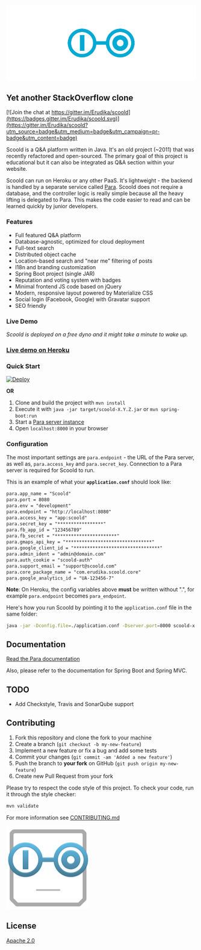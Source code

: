 ![Scoold Q&A](assets/header.png)

## Yet another StackOverflow clone

[![Join the chat at https://gitter.im/Erudika/scoold](https://badges.gitter.im/Erudika/scoold.svg)](https://gitter.im/Erudika/scoold?utm_source=badge&utm_medium=badge&utm_campaign=pr-badge&utm_content=badge)

Scoold is a Q&A platform written in Java. It's an old project (~2011) that was recently refactored and open-sourced.
The primary goal of this project is educational but it can also be integrated as Q&A section within your website.

Scoold can run on Heroku or any other PaaS. It's lightweight - the backend is handled by a separate service called
[Para](https://github.com/Erudika/para). Scoold does not require a database, and the controller logic is really simple
because all the heavy lifting is delegated to Para. This makes the code easier to read and can be learned
quickly by junior developers.

### Features

- Full featured Q&A platform
- Database-agnostic, optimized for cloud deployment
- Full-text search
- Distributed object cache
- Location-based search and "near me" filtering of posts
- I18n and branding customization
- Spring Boot project (single JAR)
- Reputation and voting system with badges
- Minimal frontend JS code based on jQuery
- Modern, responsive layout powered by Materialize CSS
- Social login (Facebook, Google) with Gravatar support
- SEO friendly

### Live Demo

*Scoold is deployed on a free dyno and it might take a minute to wake up.*
### [Live demo on Heroku](https://live.scoold.com)

### Quick Start

[![Deploy](https://www.herokucdn.com/deploy/button.svg)](https://heroku.com/deploy?template=https://github.com/Erudika/scoold)

**OR**

1. Clone and build the project with `mvn install`
2. Execute it with `java -jar target/scoold-X.Y.Z.jar` or `mvn spring-boot:run`
3. Start a [Para server instance](https://paraio.org/docs)
4. Open `localhost:8000` in your browser

### Configuration

The most important settings are `para.endpoint` - the URL of the Para server, as well as,
`para.access_key` and `para.secret_key`. Connection to a Para server is required for Scoold to run.

This is an example of what your **`application.conf`** should look like:
```
para.app_name = "Scoold"
para.port = 8080
para.env = "development"
para.endpoint = "http://localhost:8080"
para.access_key = "app:scoold"
para.secret_key = "*****************"
para.fb_app_id = "123456789"
para.fb_secret = "***********************"
para.gmaps_api_key = "********************************"
para.google_client_id = "********************************"
para.admin_ident = "admin@domain.com"
para.auth_cookie = "scoold-auth"
para.support_email = "support@scoold.com"
para.core_package_name = "com.erudika.scoold.core"
para.google_analytics_id = "UA-123456-7"
```

**Note**: On Heroku, the config variables above **must** be written without ".", for example `para.endpoint` becomes `para_endpoint`.

Here's how you run Scoold by pointing it to the `application.conf` file in the same folder:
```sh
java -jar -Dconfig.file=./application.conf -Dserver.port=8000 scoold-x.y.z.jar
```

## Documentation

[Read the Para documentation](https://paraio.org/docs)

Also, please refer to the documentation for Spring Boot and Spring MVC.

## TODO

- Add Checkstyle, Travis and SonarQube support

## Contributing

1. Fork this repository and clone the fork to your machine
2. Create a branch (`git checkout -b my-new-feature`)
3. Implement a new feature or fix a bug and add some tests
4. Commit your changes (`git commit -am 'Added a new feature'`)
5. Push the branch to **your fork** on GitHub (`git push origin my-new-feature`)
6. Create new Pull Request from your fork

Please try to respect the code style of this project. To check your code, run it through the style checker:

```sh
mvn validate
```

For more information see [CONTRIBUTING.md](https://github.com/Erudika/para/blob/master/CONTRIBUTING.md)


![Square Face](assets/logosq.png)

## License
[Apache 2.0](LICENSE)
